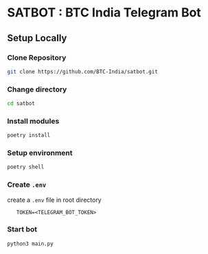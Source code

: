 # SATBOT : BTC India Telegram Bot

## Setup Locally

### Clone Repository

```bash
git clone https://github.com/BTC-India/satbot.git
```

### Change directory

```bash
cd satbot
```

### Install modules

```bash
poetry install
```

### Setup environment

```bash
poetry shell
```

### Create `.env`

create a `.env` file in root directory

```env
   TOKEN=<TELEGRAM_BOT_TOKEN>
```

### Start bot

```bash
python3 main.py
```
